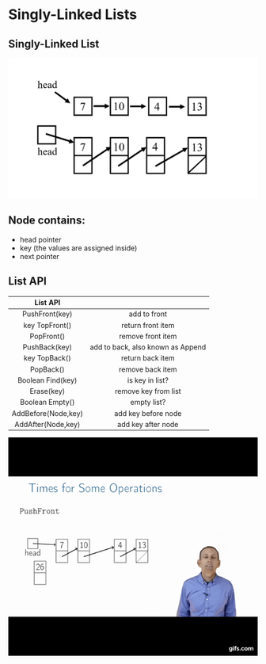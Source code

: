 # Singly-Linked Lists
## Singly-Linked List

![](pics/linkedlist1.png)
## Node contains:
   + head pointer
   + key (the values are assigned inside)
   + next pointer

## List API
| List API|                |
|:---:|:---:|
|PushFront(key)|add to front|
|key TopFront()|return front item|
|PopFront()|remove front item|
|PushBack(key)|add to back, also known as Append|
|key TopBack()|return back item|
|PopBack()|remove back item|
|Boolean Find(key)|is key in list?|
|Erase(key)|remove key from list|
|Boolean Empty()|empty list?|
|AddBefore(Node,key)|add key before node|
|AddAfter(Node,key)|add key after node|

![](pics/pushfront.gif)

